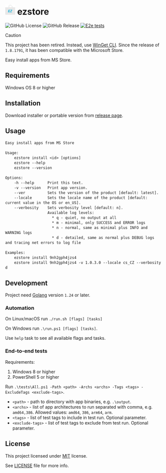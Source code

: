 # ![icon](/icons/icon16.png) ezstore
![GitHub License](https://img.shields.io/github/license/blbrdv/ezstore)
![GitHub Release](https://img.shields.io/github/v/release/blbrdv/ezstore)
[![E2e tests](https://github.com/blbrdv/ezstore/actions/workflows/e2e-tests.yaml/badge.svg)](https://github.com/blbrdv/ezstore/actions/workflows/e2e-tests.yaml)

> [!CAUTION]
> This project has been retired. Instead, use [WinGet CLI](https://github.com/microsoft/winget-cli). Since the release 
> of `1.8.1791`, it has been compatible with the Microsoft Store.

Easy install apps from MS Store.

## Requirements

Windows OS 8 or higher

## Installation

Download installer or portable version from
[release page](https://github.com/blbrdv/ezstore/releases).

## Usage

```
Easy install apps from MS Store

Usage:
    ezstore install <id> [options]
    ezstore --help
    ezstore --version

Options:
    -h --help      Print this text.
    -v --version   Print app version.
    --ver          Sets the version of the product [default: latest].
    --locale       Sets the locale name of the product [default: current value in the OS or en_US].
    --verbosity    Sets verbosity level [default: n].
                   Available log levels:
                     * q - quiet, no output at all
                     * m - minimal, only SUCCESS and ERROR logs
                     * n - normal, same as minimal plus INFO and WARNING logs
                     * d - detailed, same as normal plus DEBUG logs and tracing net errors to log file

Examples:
    ezstore install 9nh2gph4jzs4
    ezstore install 9nh2gph4jzs4 -v 1.0.3.0 --locale cs_CZ --verbosity d
```

## Development

Project need [Golang](https://go.dev/dl/) version `1.24` or later.

### Automation

On Linux/macOS run `./run.sh [flags] [tasks]`

On Windows run `.\run.ps1 [flags] [tasks]`.

Use `help` task to see all available flags and tasks.

### End-to-end tests

Requirements:
1. Windows 8 or higher
2. PowerShell 5 or higher

Run `.\tests\All.ps1 -Path <path> -Archs <archs> -Tags <tags> -ExcludeTags <exclude-tags>`.

 - `<path>` - path to directory with app binaries, e.g. `.\output`.
 - `<archs>` - list of app architectures to run separated with comma, e.g. `amd64,386`.
Allowed values: `amd64`, `386`, `arm64`, `arm`.
 - `<tags>` - list of test tags to include in test run. Optional parameter.
 - `<exclude-tags>` - list of test tags to exclude from test run. Optional parameter.

## License

This project licensed under [MIT](https://opensource.org/license/mit/) license.

See [LICENSE](LICENSE) file for more info.
